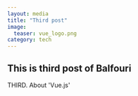 ```yaml
---
layout: media
title: "Third post"
image:
  teaser: vue_logo.png
category: tech
---
```



## This is third post of Balfouri ##

THIRD. About 'Vue.js'
